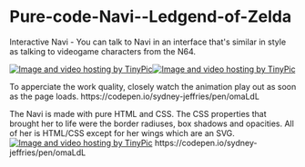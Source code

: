 # Pure-code-Navi--Ledgend-of-Zelda
Interactive Navi - You can talk to Navi in an interface that's similar in style as talking to videogame characters from the  N64.
<p>
 <a href="http://tinypic.com?ref=4jlsuu" target="_blank"><img src="http://i68.tinypic.com/4jlsuu.jpg" border="0" style="text-align: center;" alt="Image and video hosting by TinyPic"></a><a href="http://tinypic.com?ref=2isa7pg" target="_blank"><img src="http://i67.tinypic.com/2isa7pg.png" border="0" alt="Image and video hosting by TinyPic"></a>
<p>
 To apperciate the work quality, closely watch the animation play out as soon as the page loads. https://codepen.io/sydney-jeffries/pen/omaLdL
 <p> The Navi is made with pure HTML and CSS. The CSS properties that brought her to life were the border radiuses, box shadows and opacities. All of her is HTML/CSS except for her wings which are an SVG.
<a href="http://tinypic.com?ref=4ibel4" target="_blank"><img src="http://i63.tinypic.com/4ibel4.png" border="0" alt="Image and video hosting by TinyPic"></a>
https://codepen.io/sydney-jeffries/pen/omaLdL

